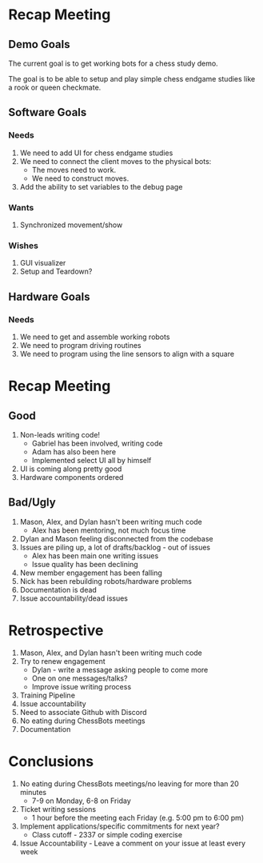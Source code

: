 # Recap Meeting

## Demo Goals

The current goal is to get working bots for a chess study demo.

The goal is to be able to setup and play simple chess endgame studies like a rook or queen checkmate.

## Software Goals

### Needs

1. We need to add UI for chess endgame studies
2. We need to connect the client moves to the physical bots:
    - The moves need to work.
    - We need to construct moves.
3. Add the ability to set variables to the debug page

### Wants

1. Synchronized movement/show

### Wishes

1. GUI visualizer
2. Setup and Teardown?

## Hardware Goals

### Needs

1. We need to get and assemble working robots
2. We need to program driving routines
3. We need to program using the line sensors to align with a square

# Recap Meeting

## Good

1. Non-leads writing code!
    - Gabriel has been involved, writing code
    - Adam has also been here
    - Implemented select UI all by himself
2. UI is coming along pretty good
3. Hardware components ordered

## Bad/Ugly

1. Mason, Alex, and Dylan hasn't been writing much code
    - Alex has been mentoring, not much focus time
2. Dylan and Mason feeling disconnected from the codebase
3. Issues are piling up, a lot of drafts/backlog - out of issues
    - Alex has been main one writing issues
    - Issue quality has been declining
4. New member engagement has been falling
5. Nick has been rebuilding robots/hardware problems
6. Documentation is dead
7. Issue accountability/dead issues

# Retrospective

1. Mason, Alex, and Dylan hasn't been writing much code
2. Try to renew engagement
    - Dylan - write a message asking people to come more
    - One on one messages/talks?
    - Improve issue writing process
3. Training Pipeline
4. Issue accountability
5. Need to associate Github with Discord
6. No eating during ChessBots meetings
7. Documentation

# Conclusions

1. No eating during ChessBots meetings/no leaving for more than 20 minutes
    - 7-9 on Monday, 6-8 on Friday
2. Ticket writing sessions
    - 1 hour before the meeting each Friday (e.g. 5:00 pm to 6:00 pm)
3. Implement applications/specific commitments for next year?
    - Class cutoff - 2337 or simple coding exercise
4. Issue Accountability - Leave a comment on your issue at least every week
